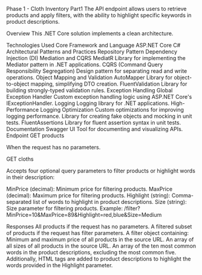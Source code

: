 Phase 1 - Cloth Inventory Part1
The API endpoint allows users to retrieve products and apply filters, with the ability to highlight specific keywords in product descriptions.

Overview
This .NET Core solution implements a clean architecture.

Technologies Used
Core Framework and Language
ASP.NET Core
C#
Architectural Patterns and Practices
Repository Pattern
Dependency Injection (DI)
Mediation and CQRS
MediatR
Library for implementing the Mediator pattern in .NET applications.
CQRS (Command Query Responsibility Segregation)
Design pattern for separating read and write operations.
Object Mapping and Validation
AutoMapper
Library for object-to-object mapping, simplifying DTO creation.
FluentValidation
Library for building strongly-typed validation rules.
Exception Handling
Global Exception Handler
Custom exception handling logic using ASP.NET Core's IExceptionHandler.
Logging
Logging library for .NET applications.
High-Performance Logging Optimization
Custom optimizations for improving logging performance.
Library for creating fake objects and mocking in unit tests.
FluentAssertions
Library for fluent assertion syntax in unit tests.
Documentation
Swagger UI
Tool for documenting and visualizing APIs.
Endpoint
GET products

When the request has no parameters.

GET cloths

Accepts four optional query parameters to filter products or highlight words in their description:

MinPrice (decimal): Minimum price for filtering products.
MaxPrice (decimal): Maximum price for filtering products.
Highlight (string): Comma-separated list of words to highlight in product descriptions.
Size (string): Size parameter for filtering products.
Example: /filter?MinPrice=10&MaxPrice=89&Highlight=red,blue&Size=Medium

Responses
All products if the request has no parameters.
A filtered subset of products if the request has filter parameters. A filter object containing:
Minimum and maximum price of all products in the source URL.
An array of all sizes of all products in the source URL.
An array of the ten most common words in the product descriptions, excluding the most common five.
Additionally, HTML tags are added to product descriptions to highlight the words provided in the Highlight parameter.
